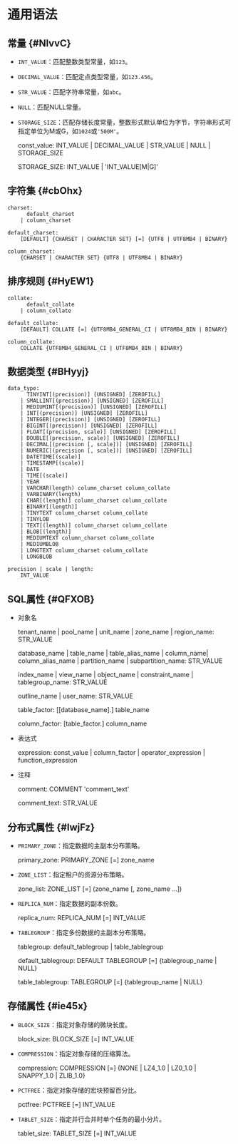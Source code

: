 通用语法 
=========================



常量 {#NlvvC}
-----------

* `INT_VALUE`：匹配整数类型常量，如`123`。




<!-- -->

* `DECIMAL_VALUE`：匹配定点类型常量，如`123.456`。




<!-- -->

* `STR_VALUE`：匹配字符串常量，如`abc`。




<!-- -->

* `NULL`：匹配NULL常量。




<!-- -->

* `STORAGE_SIZE`：匹配存储长度常量，整数形式默认单位为字节，字符串形式可指定单位为M或G，如`1024`或`'500M'`。




    const_value:
          INT_VALUE
        | DECIMAL_VALUE
        | STR_VALUE
        | NULL
        | STORAGE_SIZE
    
    STORAGE_SIZE:
          INT_VALUE
        | 'INT_VALUE[M|G]'





字符集 {#cbOhx}
------------

    charset:
          default_charset
        | column_charset
    
    default_charset:
        [DEFAULT] {CHARSET | CHARACTER SET} [=] {UTF8 | UTF8MB4 | BINARY}
    
    column_charset:
        {CHARSET | CHARACTER SET} {UTF8 | UTF8MB4 | BINARY}





排序规则 {#HyEW1}
-------------

    collate:
          default_collate
        | column_collate
    
    default_collate:
        [DEFAULT] COLLATE [=] {UTF8MB4_GENERAL_CI | UTF8MB4_BIN | BINARY}
    
    column_collate:
        COLLATE {UTF8MB4_GENERAL_CI | UTF8MB4_BIN | BINARY}





数据类型 {#BHyyj}
-------------

    data_type:
          TINYINT[(precision)] [UNSIGNED] [ZEROFILL] 
        | SMALLINT[(precision)] [UNSIGNED] [ZEROFILL] 
        | MEDIUMINT[(precision)] [UNSIGNED] [ZEROFILL] 
        | INT[(precision)] [UNSIGNED] [ZEROFILL] 
        | INTEGER[(precision)] [UNSIGNED] [ZEROFILL] 
        | BIGINT[(precision)] [UNSIGNED] [ZEROFILL] 
        | FLOAT[(precision, scale)] [UNSIGNED] [ZEROFILL] 
        | DOUBLE[(precision, scale)] [UNSIGNED] [ZEROFILL] 
        | DECIMAL[(precision [, scale])] [UNSIGNED] [ZEROFILL] 
        | NUMERIC[(precision [, scale])] [UNSIGNED] [ZEROFILL] 
        | DATETIME[(scale)] 
        | TIMESTAMP[(scale)] 
        | DATE
        | TIME[(scale)] 
        | YEAR
        | VARCHAR(length) column_charset column_collate
        | VARBINARY(length)
        | CHAR[(length)] column_charset column_collate
        | BINARY[(length)]
        | TINYTEXT column_charset column_collate
        | TINYLOB
        | TEXT[(length)] column_charset column_collate
        | BLOB[(length)]
        | MEDIUMTEXT column_charset column_collate
        | MEDIUMBLOB
        | LONGTEXT column_charset column_collate
        | LONGBLOB
    
    precision | scale | length:
        INT_VALUE





SQL属性 {#QFXOB}
--------------

* 对象名




    tenant_name | pool_name | unit_name | zone_name | region_name:
        STR_VALUE
    
    database_name | table_name | table_alias_name | column_name| column_alias_name  | partition_name | subpartition_name:
        STR_VALUE
    
    index_name | view_name | object_name | constraint_name | tablegroup_name:
        STR_VALUE
    
    outline_name | user_name:
        STR_VALUE
    
    table_factor:
        [[database_name].] table_name
    
    column_factor:
        [table_factor.] column_name





* 表达式




    expression:
          const_value
        | column_factor
        | operator_expression
        | function_expression





* 注释




    comment:
        COMMENT 'comment_text'
    
    comment_text:
        STR_VALUE





分布式属性 {#lwjFz}
--------------



* `PRIMARY_ZONE`：指定数据的主副本分布策略。




    primary_zone:
        PRIMARY_ZONE [=] zone_name





* `ZONE_LIST`：指定租户的资源分布策略。




    zone_list:
        ZONE_LIST [=] (zone_name [, zone_name ...])





* `REPLICA_NUM`：指定数据的副本份数。




    replica_num:
        REPLICA_NUM [=] INT_VALUE





* `TABLEGROUP`：指定多份数据的主副本分布策略。




    tablegroup:
          default_tablegroup
        | table_tablegroup
    
    default_tablegroup:
        DEFAULT TABLEGROUP [=] {tablegroup_name | NULL}
    
    table_tablegroup:
        TABLEGROUP [=] {tablegroup_name | NULL}





存储属性 {#ie45x}
-------------



* `BLOCK_SIZE`：指定对象存储的微块长度。




    block_size:
        BLOCK_SIZE [=] INT_VALUE





* `COMPRESSION`：指定对象存储的压缩算法。




    compression:
        COMPRESSION [=] {NONE | LZ4_1.0 | LZ0_1.0 | SNAPPY_1.0 | ZLIB_1.0}





* `PCTFREE`：指定对象存储的宏块预留百分比。




    pctfree:
        PCTFREE [=] INT_VALUE





* `TABLET_SIZE`：指定并行合并时单个任务的最小分片。




    tablet_size:
        TABLET_SIZE [=] INT_VALUE


